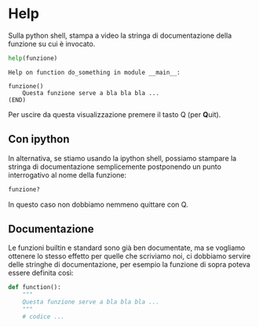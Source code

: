 # Help

Sulla python shell, stampa a video la stringa di documentazione della funzione su cui è invocato.

```python
help(funzione)
```

```
Help on function do_something in module __main__:

funzione()
    Questa funzione serve a bla bla bla ...
(END)
```

Per uscire da questa visualizzazione premere il tasto Q (per **Q**uit).


## Con ipython

In alternativa, se stiamo usando la ipython shell, possiamo stampare la stringa di documentazione semplicemente postponendo un punto interrogativo al nome della funzione:

```python
funzione?
```
In questo caso non dobbiamo nemmeno quittare con Q.


## Documentazione

Le funzioni builtin e standard sono già ben documentate, ma se vogliamo ottenere lo stesso effetto per quelle che scriviamo noi, ci dobbiamo servire delle stringhe di documentazione, per esempio la funzione di sopra poteva essere definita così:

```python
def function():
    """
    Questa funzione serve a bla bla bla ...
    """
    # codice ...
```





